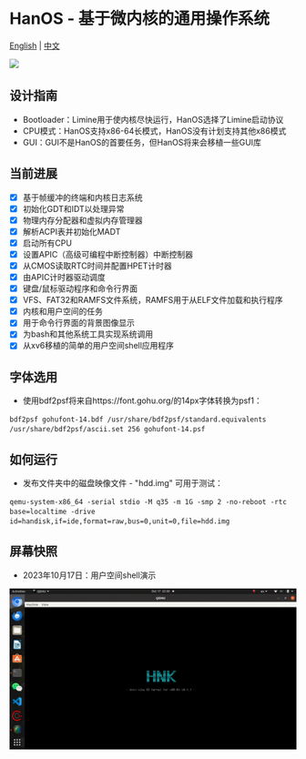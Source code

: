 # HanOS - 基于微内核的通用操作系统

[English](https://github.com/jjwang/HanOS/blob/mainline/README.md) |
[中文](https://github.com/jjwang/HanOS/blob/mainline/README.zh-cn.md)

![](https://tokei.rs/b1/github/jjwang/HanOS?category=code)

## 设计指南

- Bootloader：Limine用于使内核尽快运行，HanOS选择了Limine启动协议
- CPU模式：HanOS支持x86-64长模式，HanOS没有计划支持其他x86模式
- GUI：GUI不是HanOS的首要任务，但HanOS将来会移植一些GUI库

## 当前进展
- [x] 基于帧缓冲的终端和内核日志系统
- [x] 初始化GDT和IDT以处理异常
- [x] 物理内存分配器和虚拟内存管理器
- [x] 解析ACPI表并初始化MADT
- [x] 启动所有CPU
- [x] 设置APIC（高级可编程中断控制器）中断控制器
- [x] 从CMOS读取RTC时间并配置HPET计时器
- [x] 由APIC计时器驱动调度
- [x] 键盘/鼠标驱动程序和命令行界面
- [x] VFS、FAT32和RAMFS文件系统，RAMFS用于从ELF文件加载和执行程序
- [x] 内核和用户空间的任务
- [x] 用于命令行界面的背景图像显示
- [x] 为bash和其他系统工具实现系统调用
- [x] 从xv6移植的简单的用户空间shell应用程序

## 字体选用
- 使用bdf2psf将来自https://font.gohu.org/的14px字体转换为psf1：

`bdf2psf gohufont-14.bdf /usr/share/bdf2psf/standard.equivalents /usr/share/bdf2psf/ascii.set 256 gohufont-14.psf`

## 如何运行
- 发布文件夹中的磁盘映像文件 - "hdd.img" 可用于测试：

`qemu-system-x86_64 -serial stdio -M q35 -m 1G -smp 2 -no-reboot -rtc base=localtime -drive id=handisk,if=ide,format=raw,bus=0,unit=0,file=hdd.img`

## 屏幕快照
- 2023年10月17日：用户空间shell演示

![Cool~~~](https://raw.githubusercontent.com/jjwang/HanOS/main/screenshot/0005-shell.gif)

